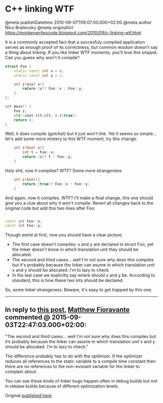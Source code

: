 # C++ linking WTF

@meta publishDatetime 2010-09-07T09:07:00.000+02:00
@meta author Nico Brailovsky
@meta originalUrl https://monkeywritescode.blogspot.com/2010/09/c-linking-wtf.html

It is a commonly accepted fact that a succesfuly compiled application serves as enough proof of its correctness, but common wisdom doesn't say a thing about linking. If you like linker WTF moments, you'll love this snippet. Can you guess why won't it compile?

```c++
struct Foo {
    static const int x = 0;
    static const int y = 1;

    int z(bool x){
        return (x)? Foo::x : Foo::y;
    }
};

int main() {
    Foo z;
    std::cout &lt;&lt; z.z(true);
    return 0;
}

```

Well, it does compile (gotcha!) but it just won't link. Yet it seems so simple... let's add some more mistery to this WTF moment, try this change:

```c++
    int z(bool x){
        int t = Foo::x;
        return (x)? t : Foo::y;
    }

```

Holy shit, now it compiles? WTF? Some more strangeness:

```c++
    int z(bool){
        return (true)? Foo::x : Foo::y;
    }

```

And again, now it compiles. WTF? I'll make a final change, this one should give you a clue about why it won't compile. Revert all changes back to the original code but add this two lines after Foo:

```c++

const int Foo::x;
const int Foo::y;

```

Though weird at first, now you should have a clear picture:
* The first case doesn't compiles: x and y are declared in struct Foo, yet the linker doesn't know in which translation unit they should be allocated.
* The second and third cases... well I'm not sure why does this compiles but it's probably because the linker can asume in which translation unit x and y should be allocated. I'm to lazy to check.
* In the last case we explicitly say where should x and y be. According to standard, this is how these two ints should be declared.

So, some linker strangeness. Beware, it's easy to get trapped by this one.


---
## In reply to [this post](), [Matthew Fioravante]() commented @ 2015-09-03T22:47:03.000+02:00:

"The second and third cases… well I’m not sure why does this compiles but it’s probably because the linker can asume in which translation unit x and y should be allocated. I’m to lazy to check."

The difference probably has to do with the optimizer. If the optimizer reduces all references to the static variable to a compile time constant then there are no references to the non-existant variable for the linker to complain about.

You can see these kinds of linker bugs happen often in debug builds but not in release builds because of different optimization levels.

Original [published here](/md_blog/2010/0907_ClinkingWTF.md).
